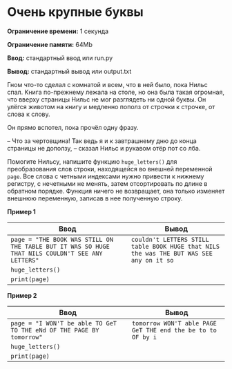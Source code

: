 # Очень крупные буквы

**Ограничение времени:** 1 секунда

**Ограничение памяти:** 64Mb

**Ввод:** стандартный ввод или run.py

**Вывод:** стандартный вывод или output.txt

Гном что-то сделал с комнатой и всем, что в ней было, пока Нильс спал. Книга по-прежнему лежала на столе, но она была такая огромная, что вверху страницы Нильс не мог разглядеть ни одной буквы. Он улёгся животом на книгу и медленно пополз от строчки к строчке, от слова к слову.

Он прямо вспотел, пока прочёл одну фразу.

– Что за чертовщина! Так ведь я и к завтрашнему дню до конца страницы не доползу, – сказал Нильс и рукавом отёр пот со лба.

Помогите Нильсу, напишите функцию `huge_letters()` для преобразования слов строки, находящейся во внешней переменной `page`.
Все слова с четными индексами нужно привести к нижнему регистру, с нечетными не менять, затем отсортировать по длине в обратном порядке. Функция ничего не возвращает, она только изменяет внешнюю переменную, записав в нее полученную строку.

**Пример 1**

| Ввод                                                                                                | Вывод                                                                                                                                                                   |
| --------------------------------------------------------------------------------------------------- | ----------------------------------------------------------------------------------------------------------------------------------------------------------------------- |
| `page = "THE BOOK WAS STILL ON THE TABLE BUT IT WAS SO HUGE THAT NILS COULDN'T SEE ANY LETTERS"` | `couldn't LETTERS STILL table BOOK HUGE that NILS the was THE BUT WAS SEE any on it so` |
| `huge_letters()`                                                                                    |                                                                                                                                                                         |
| `print(page)`                                                                                       |                                                                                                                                                                         |

**Пример 2**

| Ввод                                                                            | Вывод                                                                   |
| ------------------------------------------------------------------------------- | ----------------------------------------------------------------------- |
| `page = "I WON'T be able TO GeT TO THE eNd OF THE PAGE BY tomorrow"`           | `tomorrow WON'T able PAGE GeT THE end the be to to OF by i` |
| `huge_letters()`                                                                |                                                                         |
| `print(page)`                                                                   |                                                                         |